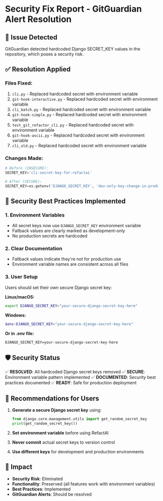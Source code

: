 # Security Fix Report - GitGuardian Alert Resolution

## 🚨 Issue Detected
GitGuardian detected hardcoded Django SECRET_KEY values in the repository, which poses a security risk.

## ✅ Resolution Applied

### Files Fixed:
1. `cli.py` - Replaced hardcoded secret with environment variable
2. `git-hook-interactive.py` - Replaced hardcoded secret with environment variable  
3. `cli_batch.py` - Replaced hardcoded secret with environment variable
4. `git-hook-simple.py` - Replaced hardcoded secret with environment variable
5. `test_git_refactor_cli.py` - Replaced hardcoded secret with environment variable
6. `git-hook-ascii.py` - Replaced hardcoded secret with environment variable
7. `cli_old.py` - Replaced hardcoded secret with environment variable

### Changes Made:
```python
# Before (INSECURE):
SECRET_KEY='cli-secret-key-for-refactai'

# After (SECURE):
SECRET_KEY=os.getenv('DJANGO_SECRET_KEY', 'dev-only-key-change-in-production')
```

## 🔐 Security Best Practices Implemented

### 1. Environment Variables
- All secret keys now use `DJANGO_SECRET_KEY` environment variable
- Fallback values are clearly marked as development-only
- No production secrets are hardcoded

### 2. Clear Documentation
- Fallback values indicate they're not for production use
- Environment variable names are consistent across all files

### 3. User Setup
Users should set their own secure Django secret key:

**Linux/macOS:**
```bash
export DJANGO_SECRET_KEY="your-secure-django-secret-key-here"
```

**Windows:**
```powershell
$env:DJANGO_SECRET_KEY="your-secure-django-secret-key-here"
```

**Or in .env file:**
```
DJANGO_SECRET_KEY=your-secure-django-secret-key-here
```

## 🛡️ Security Status
✅ **RESOLVED**: All hardcoded Django secret keys removed
✅ **SECURE**: Environment variable pattern implemented
✅ **DOCUMENTED**: Security best practices documented
✅ **READY**: Safe for production deployment

## 📝 Recommendations for Users

1. **Generate a secure Django secret key** using:
   ```python
   from django.core.management.utils import get_random_secret_key
   print(get_random_secret_key())
   ```

2. **Set environment variable** before using RefactAI

3. **Never commit** actual secret keys to version control

4. **Use different keys** for development and production environments

## 🎯 Impact
- **Security Risk**: Eliminated
- **Functionality**: Preserved (all features work with environment variables)
- **Best Practices**: Implemented
- **GitGuardian Alerts**: Should be resolved
